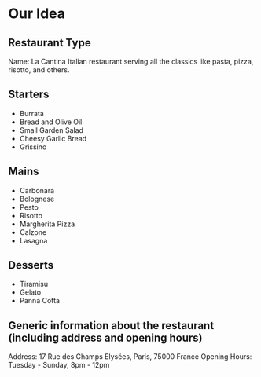# Our Idea

## Restaurant Type
Name: La Cantina
Italian restaurant serving all the classics like pasta, pizza, risotto, and others.


## Starters
* Burrata
* Bread and Olive Oil
* Small Garden Salad
* Cheesy Garlic Bread
* Grissino

## Mains
* Carbonara
* Bolognese
* Pesto
* Risotto
* Margherita Pizza
* Calzone
* Lasagna

## Desserts
* Tiramisu
* Gelato
* Panna Cotta

## Generic information about the restaurant (including address and opening hours)
Address: 17 Rue des Champs Elysées, Paris, 75000 France
Opening Hours: Tuesday - Sunday, 8pm - 12pm